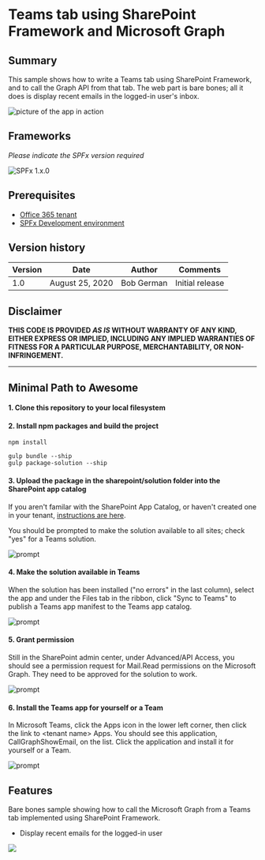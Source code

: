 # Teams tab using SharePoint Framework and Microsoft Graph

## Summary

This sample shows how to write a Teams tab using SharePoint Framework, and to call the Graph API from that tab. The web part is bare bones; all it does is display recent emails in the logged-in user's inbox.

![picture of the app in action](docs/images/tab-aad-spfx.png)

## Frameworks

_Please indicate the SPFx version required_

![SPFx 1.x.0](https://img.shields.io/badge/SPFx-1.11.0-green.svg)

## Prerequisites

* [Office 365 tenant](https://dev.office.com/sharepoint/docs/spfx/set-up-your-development-environment)
* [SPFx Development environment](https://docs.microsoft.com/en-us/sharepoint/dev/spfx/set-up-your-development-environment)

## Version history

Version|Date|Author|Comments
-------|----|----|--------
1.0|August 25, 2020|Bob German|Initial release

## Disclaimer

**THIS CODE IS PROVIDED *AS IS* WITHOUT WARRANTY OF ANY KIND, EITHER EXPRESS OR IMPLIED, INCLUDING ANY IMPLIED WARRANTIES OF FITNESS FOR A PARTICULAR PURPOSE, MERCHANTABILITY, OR NON-INFRINGEMENT.**

---

## Minimal Path to Awesome

#### 1. Clone this repository to your local filesystem

#### 2. Install npm packages and build the project

~~~shell
npm install

gulp bundle --ship
gulp package-solution --ship
~~~

#### 3. Upload the package in the sharepoint/solution folder into the SharePoint app catalog

If you aren't familar with the SharePoint App Catalog, or haven't created one in your tenant, [instructions are here](https://docs.microsoft.com/en-us/sharepoint/use-app-catalog).

You should be prompted to make the solution available to all sites; check "yes" for a Teams solution.

![prompt](docs/images/tab-aad-spfx-install-in-sp-app-catalog.png)

#### 4. Make the solution available in Teams

When the solution has been installed ("no errors" in the last column), select the app and under the Files tab in the ribbon, click "Sync to Teams" to publish a Teams app manifest to the Teams app catalog.

![prompt](docs/images/tab-aad-spfx-install-in-sp-app-catalog2.png)

#### 5. Grant permission

Still in the SharePoint admin center, under Advanced/API Access, you should see a permission request for Mail.Read permissions on the Microsoft Graph. They need to be approved for the solution to work.

![prompt](docs/images/tab-aad-spfx-api-access.png)

#### 6. Install the Teams app for yourself or a Team

In Microsoft Teams, click the Apps icon in the lower left corner, then click the link to &lt;tenant name&gt; Apps. You should see this application, CallGraphShowEmail, on the list. Click the application and install it for yourself or a Team.

![prompt](docs/images/tab-aad-spfx-install-in-sp-app-catalog3.png)

## Features

Bare bones sample showing how to call the Microsoft Graph from a Teams tab implemented using SharePoint Framework.

* Display recent emails for the logged-in user

<img src="https://m365-visitor-stats.azurewebsites.net/teams-dev-samples/samples/tab-aad-spfx" />
